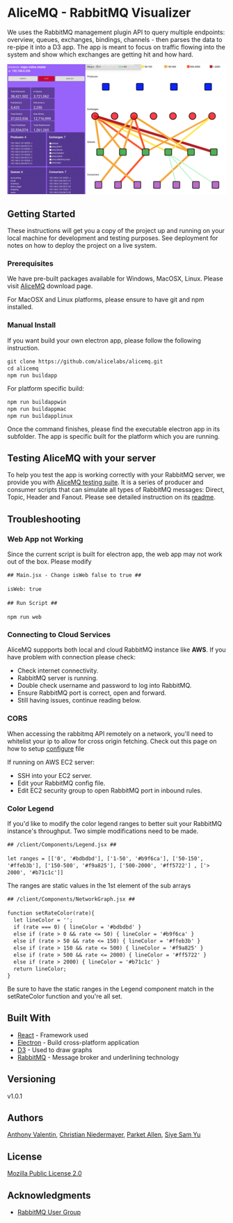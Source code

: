 # AliceMQ - RabbitMQ Visualizer

We uses the RabbitMQ management plugin API to query multiple endpoints: overview, queues, exchanges, bindings, channels - then parses the data to re-pipe it into a D3 app. The app is meant to focus on traffic flowing into the system and show which exchanges are getting hit and how hard.


![](alicemq0.gif)


## Getting Started

These instructions will get you a copy of the project up and running on your local machine for development and testing purposes. See deployment for notes on how to deploy the project on a live system.

### Prerequisites

We have pre-built packages available for Windows, MacOSX, Linux. Please visit [AliceMQ](https://alicemq.com) download page.

For MacOSX and Linux platforms, please ensure to have git and npm installed.

### Manual Install

If you want build your own electron app, please follow the following instruction.

```
git clone https://github.com/alicelabs/alicemq.git
cd alicemq
npm run buildapp
```
For platform specific build:
```
npm run buildappwin
npm run buildappmac
npm run buildapplinux
```

Once the command finishes, please find the executable electron app in its subfolder. The app is specific built for the platform which you are running.

## Testing AliceMQ with your server

To help you test the app is working correctly with your RabbitMQ server, we provide you with [AliceMQ testing suite](https://github.com/alicelabs/alicemq-test-suite). It is a series of producer and consumer scripts that can simulate all types of RabbitMQ messages: Direct, Topic, Header and Fanout. Please see detailed instruction on its [readme](https://github.com/alicelabs/alicemq-test-suite).

## Troubleshooting

### Web App not Working

Since the current script is built for electron app, the web app may not work out of the box. Please modify
```
## Main.jsx - Change isWeb false to true ##

isWeb: true

## Run Script ##

npm run web
```

### Connecting to Cloud Services
AliceMQ suppports both local and cloud RabbitMQ instance like **AWS**. If you have problem with connection please check:
* Check internet connectivity.
* RabbitMQ server is running.
* Double check username and password to log into RabbitMQ.
* Ensure RabbitMQ port is correct, open and forward.
* Still having issues, continue reading below.

### CORS
When accessing the rabbitmq API remotely on a network, you'll need to whitelist your ip to allow for cross origin fetching. Check out this page on how to setup [configure](https://www.rabbitmq.com/management.html#cors) file

If running on AWS EC2 server:
* SSH into your EC2 server.
* Edit your RabbitMQ config file.
* Edit EC2 security group to open RabbitMQ port in inbound rules.

### Color Legend

If you'd like to modify the color legend ranges to better suit your RabbitMQ instance's throughput. Two simple modifications need to be made.
```
## /client/Components/Legend.jsx ##

let ranges = [['0', '#bdbdbd'], ['1-50', '#b9f6ca'], ['50-150', '#ffeb3b'], ['150-500', '#f9a825'], ['500-2000', '#ff5722'] , ['> 2000', '#b71c1c']]
```

The ranges are static values in the 1st element of the sub arrays

```
## /client/Components/NetworkGraph.jsx ##

function setRateColor(rate){
  let lineColor = '';
  if (rate === 0) { lineColor = '#bdbdbd' } 
  else if (rate > 0 && rate <= 50) { lineColor = '#b9f6ca' }
  else if (rate > 50 && rate <= 150) { lineColor = '#ffeb3b' }
  else if (rate > 150 && rate <= 500) { lineColor = '#f9a825' }
  else if (rate > 500 && rate <= 2000) { lineColor = '#ff5722' }
  else if (rate > 2000) { lineColor = '#b71c1c' }
  return lineColor;
}
```

Be sure to have the static ranges in the Legend component match in the setRateColor function and you're all set. 
## Built With

* [React](https://reactjs.org/docs/getting-started.html) - Framework used
* [Electron](https://maven.apache.org/) - Build cross-platform application
* [D3](https://github.com/d3/d3/wiki) - Used to draw graphs
* [RabbitMQ](https://www.rabbitmq.com/documentation.html) - Message broker and underlining technology

## Versioning

v1.0.1

## Authors

[Anthony Valentin](https://github.com/vhsconnect), [Christian Niedermayer](https://github.com/Chris-N), [Parket Allen](https://github.com/csrudy), [Siye Sam Yu](https://github.com/yudataguy)

## License

[Mozilla Public License 2.0](https://www.mozilla.org/en-US/MPL/2.0/)

## Acknowledgments

* [RabbitMQ User Group](https://groups.google.com/forum/#!forum/rabbitmq-users)
